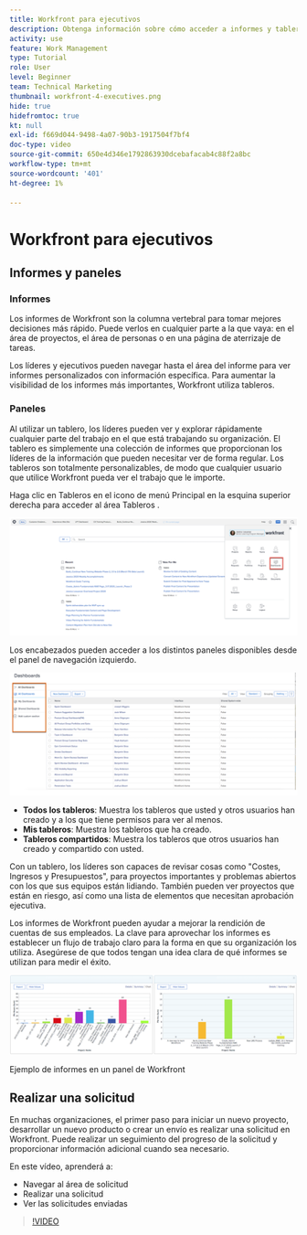 ```yaml
---
title: Workfront para ejecutivos
description: Obtenga información sobre cómo acceder a informes y tableros, realizar solicitudes y revisar solicitudes.
activity: use
feature: Work Management
type: Tutorial
role: User
level: Beginner
team: Technical Marketing
thumbnail: workfront-4-executives.png
hide: true
hidefromtoc: true
kt: null
exl-id: f669d044-9498-4a07-90b3-1917504f7bf4
doc-type: video
source-git-commit: 650e4d346e1792863930dcebafacab4c88f2a8bc
workflow-type: tm+mt
source-wordcount: '401'
ht-degree: 1%

---
```


# Workfront para ejecutivos

## Informes y paneles

### Informes

Los informes de Workfront son la columna vertebral para tomar mejores decisiones más rápido. Puede verlos en cualquier parte a la que vaya: en el área de proyectos, el área de personas o en una página de aterrizaje de tareas.

Los líderes y ejecutivos pueden navegar hasta el área del informe para ver informes personalizados con información específica. Para aumentar la visibilidad de los informes más importantes, Workfront utiliza tableros.

### Paneles

Al utilizar un tablero, los líderes pueden ver y explorar rápidamente cualquier parte del trabajo en el que está trabajando su organización. El tablero es simplemente una colección de informes que proporcionan los líderes de la información que pueden necesitar ver de forma regular. Los tableros son totalmente personalizables, de modo que cualquier usuario que utilice Workfront pueda ver el trabajo que le importe.

Haga clic en Tableros en el icono de menú Principal en la esquina superior derecha para acceder al área Tableros .

![Imagen de la opción Tableros en el menú principal](assets/workfront-4-executives-1.png)

Los encabezados pueden acceder a los distintos paneles disponibles desde el panel de navegación izquierdo.

![Imagen de la opción Tableros en el menú principal](assets/workfront-4-executives-2.png)

* **Todos los tableros**: Muestra los tableros que usted y otros usuarios han creado y a los que tiene permisos para ver al menos.
* **Mis tableros**: Muestra los tableros que ha creado.
* **Tableros compartidos**: Muestra los tableros que otros usuarios han creado y compartido con usted.

Con un tablero, los líderes son capaces de revisar cosas como &quot;Costes, Ingresos y Presupuestos&quot;, para proyectos importantes y problemas abiertos con los que sus equipos están lidiando. También pueden ver proyectos que están en riesgo, así como una lista de elementos que necesitan aprobación ejecutiva.

Los informes de Workfront pueden ayudar a mejorar la rendición de cuentas de sus empleados. La clave para aprovechar los informes es establecer un flujo de trabajo claro para la forma en que su organización los utiliza. Asegúrese de que todos tengan una idea clara de qué informes se utilizan para medir el éxito.

![Ejemplo de informes en un panel de Workfront ](assets/workfront-4-executives-3.png)

Ejemplo de informes en un panel de Workfront

## Realizar una solicitud

En muchas organizaciones, el primer paso para iniciar un nuevo proyecto, desarrollar un nuevo producto o crear un envío es realizar una solicitud en Workfront. Puede realizar un seguimiento del progreso de la solicitud y proporcionar información adicional cuando sea necesario.

En este vídeo, aprenderá a:

* Navegar al área de solicitud
* Realizar una solicitud
* Ver las solicitudes enviadas

>[!VIDEO](https://video.tv.adobe.com/v/336092/?quality=12&learn=on)
